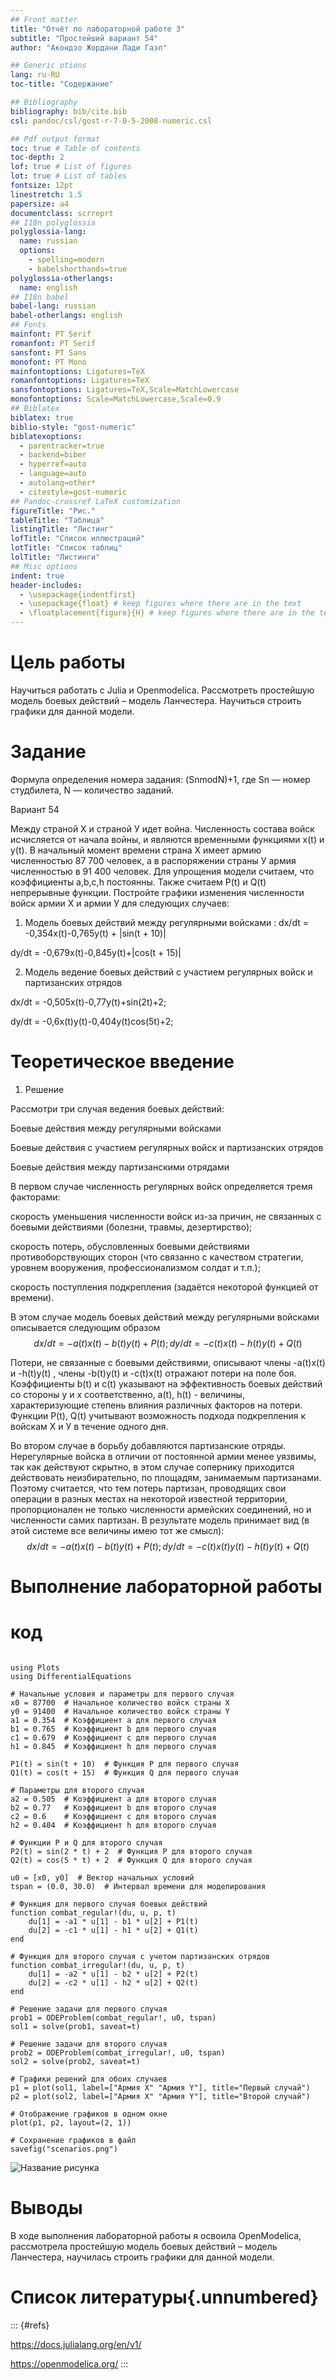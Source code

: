 ```yaml
---
## Front matter
title: "Отчёт по лабораторной работе 3"
subtitle: "Простейший вариант 54"
author: "Акондзо Жордани Лади Гаэл"

## Generic otions
lang: ru-RU
toc-title: "Содержание"

## Bibliography
bibliography: bib/cite.bib
csl: pandoc/csl/gost-r-7-0-5-2008-numeric.csl

## Pdf output format
toc: true # Table of contents
toc-depth: 2
lof: true # List of figures
lot: true # List of tables
fontsize: 12pt
linestretch: 1.5
papersize: a4
documentclass: scrreprt
## I18n polyglossia
polyglossia-lang:
  name: russian
  options:
	- spelling=modern
	- babelshorthands=true
polyglossia-otherlangs:
  name: english
## I18n babel
babel-lang: russian
babel-otherlangs: english
## Fonts
mainfont: PT Serif
romanfont: PT Serif
sansfont: PT Sans
monofont: PT Mono
mainfontoptions: Ligatures=TeX
romanfontoptions: Ligatures=TeX
sansfontoptions: Ligatures=TeX,Scale=MatchLowercase
monofontoptions: Scale=MatchLowercase,Scale=0.9
## Biblatex
biblatex: true
biblio-style: "gost-numeric"
biblatexoptions:
  - parentracker=true
  - backend=biber
  - hyperref=auto
  - language=auto
  - autolang=other*
  - citestyle=gost-numeric
## Pandoc-crossref LaTeX customization
figureTitle: "Рис."
tableTitle: "Таблица"
listingTitle: "Листинг"
lofTitle: "Список иллюстраций"
lotTitle: "Список таблиц"
lolTitle: "Листинги"
## Misc options
indent: true
header-includes:
  - \usepackage{indentfirst}
  - \usepackage{float} # keep figures where there are in the text
  - \floatplacement{figure}{H} # keep figures where there are in the text
---
```


# Цель работы

Научиться работать с Julia и Openmodelica. Рассмотреть простейшую модель боевых действий – модель Ланчестера. Научиться строить графики для данной модели.

# Задание

Формула определения номера задания: (SnmodN)+1, где Sn — номер студбилета, N — количество заданий.

Вариант 54 

Между страной Х и страной У идет война. Численность состава войск исчисляется от начала войны, и являются временными функциями x(t) и y(t). В начальный момент времени страна Х имеет армию численностью 87 700 человек, а в распоряжении страны У армия численностью в 91 400 человек. Для упрощения модели считаем, что коэффициенты a,b,c,h постоянны. Также считаем  P(t) и Q(t) непрерывные функции. Постройте графики изменения численности войск армии Х и армии У для следующих случаев: 

1. Модель боевых действий между регулярными войсками :
dx/dt = -0,354x(t)-0,765y(t) + |sin(t + 10)|

dy/dt = -0,679x(t)-0,845y(t)+|cos(t + 15)| 

2. Модель ведение боевых действий с участием регулярных войск и партизанских отрядов 

dx/dt = -0,505x(t)-0,77y(t)+sin(2t)+2;

dy/dt = -0,6x(t)y(t)-0,404y(t)cos(5t)+2; 

# Теоретическое введение

1. Решение

Рассмотри три случая ведения боевых действий:

Боевые действия между регулярными войсками

Боевые действия с участием регулярных войск и партизанских отрядов

Боевые действия между партизанскими отрядами

В первом случае численность регулярных войск определяется тремя факторами:

скорость уменьшения численности войск из-за причин, не связанных с боевыми действиями (болезни, травмы, дезертирство);

скорость потерь, обусловленных боевыми действиями противоборствующих сторон (что связанно с качеством стратегии, уровнем вооружения, профессионализмом солдат и т.п.);

скорость поступления подкрепления (задаётся некоторой функцией от времени).

В этом случае модель боевых действий между регулярными войсками описывается следующим образом $$ dx/dt = -a(t)x(t)-b(t)y(t)+P(t); dy/dt = -c(t)x(t)-h(t)y(t)+Q(t) $$

Потери, не связанные с боевыми действиями, описывают члены -a(t)x(t) и -h(t)y(t) , члены -b(t)y(t) и -c(t)x(t) отражают потери на поле боя. Коэффициенты b(t) и c(t) указывают на эффективность боевых действий со стороны у и х соответственно, a(t), h(t) - величины, характеризующие степень влияния различных факторов на потери. Функции P(t), Q(t) учитывают возможность подхода подкрепления к войскам Х и У в течение одного дня.

Во втором случае в борьбу добавляются партизанские отряды. Нерегулярные войска в отличии от постоянной армии менее уязвимы, так как действуют скрытно, в этом случае сопернику приходится действовать неизбирательно, по площадям, занимаемым партизанами. Поэтому считается, что тем потерь партизан, проводящих свои операции в разных местах на некоторой известной территории, пропорционален не только численности армейских соединений, но и численности самих партизан. В результате модель принимает вид (в этой системе все величины имею тот же смысл): $$ dx/dt = -a(t)x(t)-b(t)y(t)+P(t); dy/dt = -c(t)x(t)y(t)-h(t)y(t)+Q(t) $$


# Выполнение лабораторной работы

# код

```

using Plots
using DifferentialEquations

# Начальные условия и параметры для первого случая
x0 = 87700  # Начальное количество войск страны X
y0 = 91400  # Начальное количество войск страны Y
a1 = 0.354  # Коэффициент a для первого случая
b1 = 0.765  # Коэффициент b для первого случая
c1 = 0.679  # Коэффициент c для первого случая
h1 = 0.845  # Коэффициент h для первого случая

P1(t) = sin(t + 10)  # Функция P для первого случая
Q1(t) = cos(t + 15)  # Функция Q для первого случая

# Параметры для второго случая
a2 = 0.505  # Коэффициент a для второго случая
b2 = 0.77   # Коэффициент b для второго случая
c2 = 0.6    # Коэффициент c для второго случая
h2 = 0.404  # Коэффициент h для второго случая

# Функции P и Q для второго случая
P2(t) = sin(2 * t) + 2  # Функция P для второго случая
Q2(t) = cos(5 * t) + 2  # Функция Q для второго случая

u0 = [x0, y0]  # Вектор начальных условий
tspan = (0.0, 30.0)  # Интервал времени для моделирования

# Функция для первого случая боевых действий
function combat_regular!(du, u, p, t)
    du[1] = -a1 * u[1] - b1 * u[2] + P1(t)
    du[2] = -c1 * u[1] - h1 * u[2] + Q1(t)
end

# Функция для второго случая с учетом партизанских отрядов
function combat_irregular!(du, u, p, t)
    du[1] = -a2 * u[1] - b2 * u[2] + P2(t)
    du[2] = -c2 * u[1] - h2 * u[2] + Q2(t)
end

# Решение задачи для первого случая
prob1 = ODEProblem(combat_regular!, u0, tspan)
sol1 = solve(prob1, saveat=t)

# Решение задачи для второго случая
prob2 = ODEProblem(combat_irregular!, u0, tspan)
sol2 = solve(prob2, saveat=t)

# Графики решений для обоих случаев
p1 = plot(sol1, label=["Армия X" "Армия Y"], title="Первый случай")
p2 = plot(sol2, label=["Армия X" "Армия Y"], title="Второй случай")

# Отображение графиков в одном окне
plot(p1, p2, layout=(2, 1))

# Сохранение графиков в файл
savefig("scenarios.png")

```

![Название рисунка](image/scenarios.png)


# Выводы

В ходе выполнения лабораторной работы я освоила OpenModelica, рассмотрела простейшую модель боевых действий – модель Ланчестера, научилась строить графики для данной модели.

# Список литературы{.unnumbered}

::: {#refs}

https://docs.julialang.org/en/v1/

https://openmodelica.org/
:::
